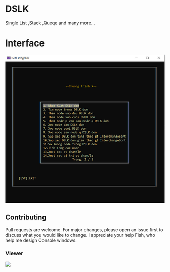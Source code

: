 # DSLK
Single List ,Stack ,Queqe and many more...
# Interface
![image 1](https://github.com/dat911zz/DSLK/blob/master/ConsoleInterface.jpg)
## Contributing
Pull requests are welcome. For major changes, please open an issue first to discuss what you would like to change.
I appreciate your help Fish, who help me design Console windows.  
### Viewer
![](https://komarev.com/ghpvc/?username=dat911zz)
